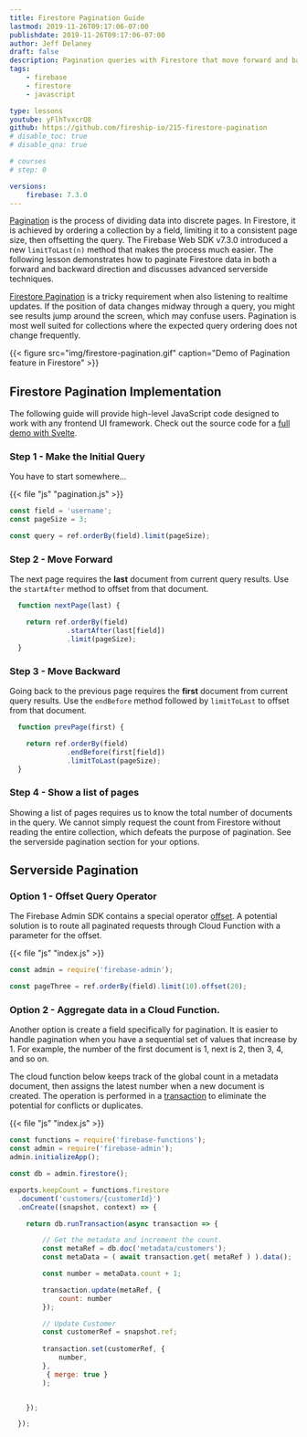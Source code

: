 ```yaml
---
title: Firestore Pagination Guide
lastmod: 2019-11-26T09:17:06-07:00
publishdate: 2019-11-26T09:17:06-07:00
author: Jeff Delaney
draft: false
description: Pagination queries with Firestore that move forward and backward.
tags: 
    - firebase
    - firestore
    - javascript

type: lessons
youtube: yFlhTvxcrQ8
github: https://github.com/fireship-io/215-firestore-pagination
# disable_toc: true
# disable_qna: true

# courses
# step: 0

versions: 
    firebase: 7.3.0
---
```


[Pagination](https://en.wikipedia.org/wiki/Pagination) is the process of dividing data into discrete pages. In Firestore, it is achieved by ordering a collection by a field, limiting it to a consistent page size, then offsetting the query. The Firebase Web SDK v7.3.0 introduced a new `limitToLast(n)` method that makes the process much easier. The following lesson demonstrates how to paginate Firestore data in both a forward and backward direction and discusses advanced serverside techniques.  


[Firestore Pagination](https://cloud.google.com/firestore/docs/query-data/query-cursors) is a tricky requirement when also listening to realtime updates. If the position of data changes midway through a query, you might see results jump around the screen, which may confuse users. Pagination is most well suited for collections where the expected query ordering does not change frequently.


{{< figure src="img/firestore-pagination.gif" caption="Demo of Pagination feature in Firestore" >}}

## Firestore Pagination Implementation

The following guide will provide high-level JavaScript code designed to work with any frontend UI framework. Check out the source code for a [full demo with Svelte](https://github.com/fireship-io/215-firestore-pagination). 

### Step 1 - Make the Initial Query

You have to start somewhere...

{{< file "js" "pagination.js" >}}
```js
const field = 'username';
const pageSize = 3;

const query = ref.orderBy(field).limit(pageSize);
```

### Step 2 - Move Forward

The next page requires the **last** document from current query results. Use the `startAfter` method to offset from that document. 

```js
  function nextPage(last) {

	return ref.orderBy(field)
			  .startAfter(last[field])
			  .limit(pageSize);
  }
```

### Step 3 - Move Backward


Going back to the previous page requires the **first** document from current query results. Use the `endBefore` method followed by `limitToLast` to offset from that document. 

```js
  function prevPage(first) {

	return ref.orderBy(field)
			  .endBefore(first[field])
			  .limitToLast(pageSize);
  }
```

### Step 4 - Show a list of pages


Showing a list of pages requires us to know the total number of documents in the query. We cannot simply request the count from Firestore without reading the entire collection, which defeats the purpose of pagination. See the serverside pagination section for your options. 


## Serverside Pagination

### Option 1 - Offset Query Operator

The Firebase Admin SDK contains a special operator [offset](https://cloud.google.com/nodejs/docs/reference/firestore/0.11.x/Query#offset). A potential solution is to route all paginated requests through Cloud Function with a parameter for the offset. 


{{< file "js" "index.js" >}}
```js
const admin = require('firebase-admin');

const pageThree = ref.orderBy(field).limit(10).offset(20);
```

### Option 2 - Aggregate data in a Cloud Function. 

Another option is create a field specifically for pagination. It is easier to handle pagination when you have a sequential set of values that increase by 1. For example, the number of the first document is 1, next is 2, then 3, 4, and so on. 

The cloud function below keeps track of the global count in a metadata document, then assigns the latest number when a new document is created. The operation is performed in a [transaction](https://firebase.google.com/docs/firestore/manage-data/transactions) to eliminate the potential for conflicts or duplicates. 

{{< file "js" "index.js" >}}
```js
const functions = require('firebase-functions');
const admin = require('firebase-admin');
admin.initializeApp();

const db = admin.firestore();

exports.keepCount = functions.firestore
  .document('customers/{customerId}')
  .onCreate((snapshot, context) => { 

    return db.runTransaction(async transaction => {

        // Get the metadata and increment the count. 
        const metaRef = db.doc('metadata/customers');
        const metaData = ( await transaction.get( metaRef ) ).data();

        const number = metaData.count + 1;

        transaction.update(metaRef, { 
            count: number 
        });

        // Update Customer
        const customerRef = snapshot.ref;
        
        transaction.set(customerRef, { 
            number,
        }, 
         { merge: true }
        );


    });

  });
```